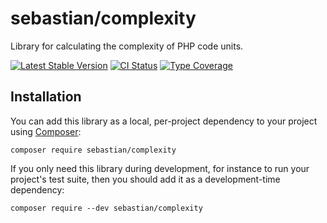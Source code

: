# sebastian/complexity

Library for calculating the complexity of PHP code units.

[![Latest Stable Version](https://img.shields.io/packagist/v/sebastian/complexity.svg?style=flat-square)](https://packagist.org/packages/sebastian/complexity)
[![CI Status](https://github.com/sebastianbergmann/complexity/workflows/CI/badge.svg?branch=master&event=push)](https://phpunit.de/build-status.html)
[![Type Coverage](https://shepherd.dev/github/sebastianbergmann/complexity/coverage.svg)](https://shepherd.dev/github/sebastianbergmann/complexity)

## Installation

You can add this library as a local, per-project dependency to your project using [Composer](https://getcomposer.org/):

```
composer require sebastian/complexity
```

If you only need this library during development, for instance to run your project's test suite, then you should add it as a development-time dependency:

```
composer require --dev sebastian/complexity
```
